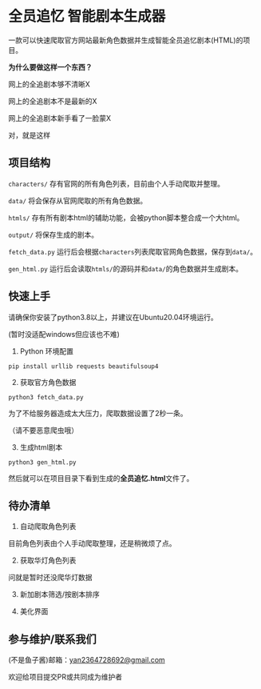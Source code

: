 # 全员追忆 智能剧本生成器
一款可以快速爬取官方网站最新角色数据并生成智能全员追忆剧本(HTML)的项目。

**为什么要做这样一个东西？**

网上的全追剧本够不清晰X

网上的全追剧本不是最新的X

网上的全追剧本新手看了一脸蒙X

对，就是这样

## 项目结构
`characters/` 存有官网的所有角色列表，目前由个人手动爬取并整理。

`data/` 将会保存从官网爬取的所有角色数据。

`htmls/` 存有所有剧本html的辅助功能，会被python脚本整合成一个大html。

`output/` 将保存生成的剧本。

`fetch_data.py` 运行后会根据`characters`列表爬取官网角色数据，保存到`data/`。

`gen_html.py` 运行后会读取`htmls/`的源码并和`data/`的角色数据并生成剧本。


## 快速上手
请确保你安装了python3.8以上，并建议在Ubuntu20.04环境运行。

(暂时没适配windows但应该也不难)

1. Python 环境配置
```
pip install urllib requests beautifulsoup4
```

2. 获取官方角色数据
```
python3 fetch_data.py
```
为了不给服务器造成太大压力，爬取数据设置了2秒一条。

（请不要恶意爬虫哦）

3. 生成html剧本
```
python3 gen_html.py
```
然后就可以在项目目录下看到生成的**全员追忆.html**文件了。


## 待办清单
1. 自动爬取角色列表

目前角色列表由个人手动爬取整理，还是稍微烦了点。

2. 获取华灯角色列表

问就是暂时还没爬华灯数据

3. 新加剧本筛选/按剧本排序

4. 美化界面

## 参与维护/联系我们

(不是鱼子酱)邮箱：yan2364728692@gmail.com

欢迎给项目提交PR或共同成为维护者


